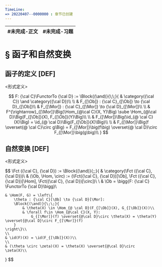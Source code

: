 ```yaml
---
TimeLine: 
=> 20220407--0000000 : 章节已创建
---
```

| #未完成-正文 | #未完成-习题 |
| ------------ | ------------ |

# § 函子和自然变换

## 函子的定义 [DEF]

\<形式定义\>

$$
F: {\cal C}\FunctorTo {\cal D} := 
\Block{(\and)}{\;\;}{
    & \category({\cal C}) \and \category({\cal D})\\
    \\
    & F_{[\Ob]} : {\cal C}_{[\Ob]} \to {\cal D}_{[\Ob]}\\
    & F_{[\Mor]} : {\cal C}_{[\Mor]} \to {\cal D}_{[\Mor]}\\
    \\
    & F^{\rightarrow}_{[\Mor]}\Big(\Hom_{@\cal C}(X, Y)\Big) 
        \sube \Hom_{@\cal D}\Big(F_{[\Ob]}(X), F_{[\Ob]}(Y)\Big)\\
    \\
    & F_{[\Mor]}\Big(\id_{@ \cal C}(X)\Big) = \id_{@ \cal D}\Big(F_{[\Ob]}(X)\Big)\\
    \\
    & F_{[\Mor]}\Big(f \overset{@ \cal C}\circ g\Big) 
        = F_{[\Mor]}\big(f\big) \overset{@ \cal D}\circ F_{[\Mor]}\big(g\big)\\
}
$$

## 自然变换 [DEF]

\<形式定义\>

$$
\Fct ({\cal C}, {\cal D}) := 
\Block{(\and)}{\;\;}{
    & \category(\Fct ({\cal C}, {\cal D}))\\
    & (\Ob, \Hom, \circ) := (\Fct({\cal C}, {\cal D})[\Ob], \Fct ({\cal C}, {\cal D})[\Hom], \Fct({\cal C}, {\cal D})[\circ])\\
    \\
    & \Ob = \bigg\{F: {\cal C} \FunctorTo {\cal D}\bigg\}\\
    
    & \Hom(F, G) = \left\{
        \theta : {\cal C}[\Ob] \to {\cal D}[\Mor]: 
        \Block{(\and)}{\;\;}{
            & \theta(X) \in \Hom_{@ \cal D}(F_{[\Ob]}(X), G_{[\Ob]}(X))\\
            & \forall f\in \Hom_{@\cal C}(X, Y): 
                G_{[\Mor]}(f) \overset{@\cal D}\circ \theta(X) = \theta(Y) \overset{@\cal D}\circ F_{[\Mor]}(f)
        }
    \right\}\\
    \\
    & \id(F)(X) = \id(F_{[\Ob]}(X))\\
    \\
    & (\theta \circ \zeta)(X) = \theta(X) \overset{@\cal D}\circ \zeta(X)\\
}
$$

